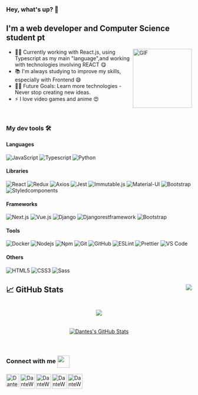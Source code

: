 ### Hey, what's up? 👋

## I'm a web developer and Computer Science student pt

<img align="right" alt="GIF" height="160px" src="https://c.tenor.com/AlUkiGkR2j8AAAAC/new-game-ahagon-umiko-programming.gif" />

- 👨‍💻 Currently working with React.js, using Typescript as my main "language",and working with technologies involving REACT 😋
- 📚 I'm always studying to improve my skills, especially with Frontend 😅
- 💪🏼 Future Goals: Learn more technologies - Never stop creating new ideas.
- ⚡ I love video games and anime 😍

<br />

### My dev tools 🛠 
#### Languages
![JavaScript](https://img.shields.io/badge/-JavaScript-%23F7DF1C?style=flat-square&logo=javascript&logoColor=ffffff&labelColor=%ffffff&color=%ffffff)
![Typescript](http://img.shields.io/badge/-Typescript-3178C6?style=flat-square&logo=typescript&logoColor=ffffff)
![Python](http://img.shields.io/badge/-Python-3776AB?style=flat-square&logo=python&logoColor=ffffff)

#### Libraries
![React](https://img.shields.io/badge/-React-61DAFB?style=flat-square&logo=react&logoColor=ffffff)
![Redux](https://img.shields.io/badge/-Redux-764ABC?style=flat-square&logo=redux&logoColor=ffffff)
![Axios](https://img.shields.io/badge/-Axios-9F21DE?style=flat-square&logo=axios&logoColor=ffffff)
![Jest](https://img.shields.io/badge/-Jest-C21325?style=flat-square&logo=jest&logoColor=ffffff)
![Immutable.js](https://img.shields.io/badge/-Immutable.js-DE3B21?style=flat-square&logo=immutable&logoColor=ffffff)
![Material-UI](https://img.shields.io/badge/-MUI-007FFF?style=flat-square&logo=mui&logoColor=ffffff)
![Bootstrap](https://img.shields.io/badge/-Bootstrap-563D7C?style=flat-square&logo=Bootstrap&logoColor=ffffff)
![Styledcomponents](https://img.shields.io/badge/-Styled&nbsp;components-DB7093?style=flat-square&logo=styled-components&logoColor=ffffff)

#### Frameworks
![Next.js](https://img.shields.io/badge/-Next.js-000000?style=flat-square&logo=Next.js&logoColor=ffffff)
![Vue.js](https://img.shields.io/badge/-Vue.js-4FC08D?style=flat-square&logo=Vue.js&logoColor=ffffff)
![Django](https://img.shields.io/badge/-Django-092E20?style=flat-square&logo=Django&logoColor=ffffff)
![Djangorestframework](https://img.shields.io/badge/-Django&nbsp;REST&nbsp;Framework-8C1111?style=flat-square&logo=Django-rest-framework&logoColor=ffffff)
![Bootstrap](https://img.shields.io/badge/-Bootstrap-563D7C?style=flat-square&logo=Bootstrap&logoColor=ffffff)

#### Tools
![Docker](https://img.shields.io/badge/-Docker-2496ED?style=flat-square&logo=docker&logoColor=ffffff)
![Nodejs](https://img.shields.io/badge/-Nodejs-339933?style=flat-square&logo=Node.js&logoColor=ffffff)
![Npm](https://img.shields.io/badge/-npm-CB3837?style=flat-square&logo=npm&logoColor=ffffff)
![Git](https://img.shields.io/badge/-Git-%23F05032?style=flat-square&logo=git&logoColor=%23ffffff)
![GitHub](https://img.shields.io/badge/-GitHub-181717?style=flat-square&logo=github&logoColor=ffffff)
![ESLint](https://img.shields.io/badge/-ESLint-4B32C3?style=flat-square&logo=ESLiny&logoColor=ffffff)
![Prettier](https://img.shields.io/badge/-Prettier-F7B93E?style=flat-square&logo=Prettier&logoColor=ffffff&labelColor=%ffffff&color=%ffffff)
![VS Code](http://img.shields.io/badge/-VS%20Code-007ACC?style=flat-square&logo=visual-studio-code&logoColor=ffffff)

#### Others
![HTML5](https://img.shields.io/badge/-HTML5-%23E44D27?style=flat-square&logo=html5&logoColor=ffffff)
![CSS3](https://img.shields.io/badge/-CSS3-%231572B6?style=flat-square&logo=css3&logoColor=ffffff)
![Sass](https://img.shields.io/badge/-Sass-%23CC6699?style=flat-square&logo=sass&logoColor=ffffff)




## &#x1f4c8; GitHub Stats <img align="right" src="http://estruyf-github.azurewebsites.net/api/VisitorHit?user=DanteWaker&repo=Bgstatic&countColorcountColor&countColor=%237B1E7B"/>

<br />

<div align="center">
<a href="https://github.com/DanteWaker">
  <img align="center" src="https://github-readme-stats.vercel.app/api/top-langs/?username=DanteWaker&hide=css,hack&title_color=ffffff&text_color=c9cacc&icon_color=2bbc8a&bg_color=1d1f21" />
</a>
</div>

<br />
<br />

<div align="center">
<a href="https://github.com/DanteWaker">
<img align="center" src="https://github-readme-stats.vercel.app/api?username=DanteWaker&show_icons=true&line_height=27&count_private=true&&theme=radical" alt="Dantes's GitHub Stats" />
</a>
</div>

<br />
<br />

### Connect with me <img align="center" src="https://github.com/rajput2107/rajput2107/blob/master/Assets/Handshake.gif" height="33px" />

[<img align="left" alt="DanteWaker | LinkedIn" width="35px" src="https://cliply.co/wp-content/uploads/2021/02/372102050_LINKEDIN_ICON_TRANSPARENT_1080.gif" />][linkedin]
[<img align="left" alt="DanteWaker | Instagram" width="40px" src="https://i.imgur.com/Fm8uHXn.gif" />][instagram]
[<img align="left" alt="DanteWaker | Telegram" width="40px" src="https://media0.giphy.com/media/ZcdZ7ldgeIhfesqA6E/giphy.gif?cid=790b7611d396104eb951c9775c68d90bcba287b56e8bc7ef&rid=giphy.gif&ct=s" />][telegram]
[<img align="left" alt="DanteWaker | Twitter" width="40px" src="https://i.imgur.com/Yfn4ldF.gif" />][twitter]
[<img align="left" alt="DanteWaker | Discord" width="40px" src="https://i.imgur.com/ejzlefv.gif" />][discord]
  


[instagram]: https://www.instagram.com/denner.jd/
[linkedin]: https://www.linkedin.com/in/josedenner/
[telegram]: https://msng.link/o/?DanteWaker=tg/
[twitter]: https://twitter.com/Dante_Waker/
[discord]: https://discordapp.com/users/DanteWaker#4258
[gmail]: josedenner.na@gmail.com


